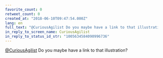 ```yaml
---
favorite_count: 0
retweet_count: 0
created_at: "2018-06-10T09:47:54.000Z"
lang: en
full_text: "@CuriousAgilist Do you maybe have a link to that illustration?"
in_reply_to_screen_name: CuriousAgilist
in_reply_to_status_id_str: "1005634584090996736"
---
```


[@CuriousAgilist](https://twitter.com/CuriousAgilist) Do you maybe have a link
to that illustration?
